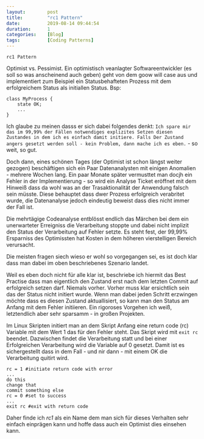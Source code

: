 ```yaml
---
layout: 	   post
title:  	   "rc1 Pattern"
date:   	   2019-08-14 09:44:54
duration:	   1
categories:    [Blog]
tags: 		   [Coding Patterns]
---
```


`rc1 Pattern`

Optimist vs. Pessimist. Ein optimistisch veanlagter Softwareentwickler (es soll so was anscheinend auch geben) geht von dem goow will case aus und implementiert zum Beispiel ein Statusbehafteten Prozess mit dem erfolgreichem Status als initiallen Status.
Bsp:
```
class MyProcess {
    state OK;
    ...
}
```
Ich glaube zu meinen dasss er sich dabei folgendes denkt: `Ich spare mir das im 99,99% der Fällen notwendiges explizites Setzen diesen Zustandes in dem ich es einfach damit initiere.
Falls Der Zustand angers gesetzt werden soll - kein Problem, dann mache ich es eben.` - so weit, so gut.

Doch dann, eines schönen Tages (der Optimist ist schon längst weiter gezogen) beschäftigen sich ein Paar Datenanalysten mit einigen Anomalien - mehrere Wochen lang. Ein paar Monate später vermusttet man docjh ein Fehler in der Implementierung - so wird ein Analyse Ticket eröffnet mit dem Hinweiß dass da wohl was an der Trasaktionalität der Anwendung falsch sein müsste. Diese behauptet dass dwer Prozess erfolgreich verabritet wurde, die Datenanalyse jedoch eindeutig beweist dass dies nicht immer der Fall ist.

Die mehrtägige Codeanalyse entblösst endlich das Märchen bei dem ein unerwarteter Erreigniss die Verarbeitung stoppte und dabei nicht implizit den Status der Verarbeitung auf Fehler setzte.
Es steht fest, der 99,99% Ersparniss des Optimissten hat Kosten in dem höheren vierstelligen Bereich verursacht.

Die meisten fragen siech wieso er wohl so vorgegangen sei, es ist doch klar dass man dabei im oben beschriebenes Szenario landet.

Weil es eben doch nicht für alle klar ist, beschriebe ich hiermit das Best Practise dass man eigentlich den Zustand erst nach dem letzten Commit auf erfolgreich setzen darf. Niemals vorher.
Vorher muss klar ersichtlich sein das der Status nicht initiert wurde.
Wenn man dabei jeden Schritt erzwingen möchte dass es diesen Zustand aktuallisiert, so kann man den Status am Anfang mit dem Fehler initiieren.
Ein rigoroses Vorgehen ich weiß, letztendlich aber sehr sparsamm - in großen Projekten.

Im Linux Skripten initiert man an dem Skript Anfang eine return code (rc) Variable mit dem Wert 1 das für den Fehler steht.
Das Skript wird mit `exit rc` beendet. Dazwischen findet die Verarbeitung statt und bei einer Erfolgreichen Verarbeitung wird die Variable auf 0 gesetzt.
Damit ist es sichergestellt dass in dem Fall - und nir dann - mit einem OK die Verarbeitung quitirt wird.
```
rc = 1 #initiate return code with error
...
do this
change that
commit something else
rc = 0 #set to success
...
exit rc #exit with return code
```
Daher finde ich *rc1* als ein Name dem man sich für dieses Verhalten sehr einfach einprägen kann und hoffe dass auch ein Optimist dies einsehen kann.

